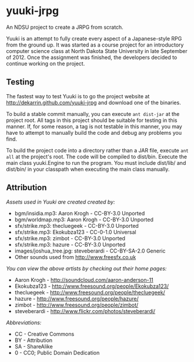 yuuki-jrpg
===========

An NDSU project to create a JRPG from scratch.

Yuuki is an attempt to fully create every aspect of a Japanese-style RPG from
the ground up. It was started as a course project for an introductory computer
science class at North Dakota State University in late September of 2012. Once
the assignment was finished, the developers decided to continue working on the
project.


Testing
-------
The fastest way to test Yuuki is to go the project website at
http://dekarrin.github.com/yuuki-jrpg and download one of the binaries.

To build a stable commit manually, you can execute `ant dist-jar` at the
project root. All tags in this project should be suitable for testing in this
manner. If, for some reason, a tag is not testable in this manner, you may have
to attempt to manually build the code and debug any problems you find.

To build the project code into a directory rather than a JAR file, execute `ant
all` at the project's root. The code will be compiled to dist/bin. Execute the
main class yuuki.Engine to run the program. You must include dist/lib/ and
dist/bin/ in your classpath when executing the main class manually.

Attribution
-----------
*Assets used in Yuuki are created created by:*
* bgm/insidia.mp3: Aaron Krogh - CC-BY-3.0 Unported
* bgm/worldmap.mp3: Aaron Krogh - CC-BY-3.0 Unported
* sfx/strike.mp3: thecluegeek - CC-BY-3.0 Unported
* sfx/strike.mp3: Ekokubza123 - CC-0-1.0 Universal
* sfx/strike.mp3: zimbot - CC-BY-3.0 Unported
* sfx/strike.mp3: hazure - CC-BY-3.0 Unported
* images/joshua_tree.jpg: steveberardi - CC-BY-SA-2.0 Generic
* Other sounds used from http://www.freesfx.co.uk

*You can view the above artists by checking out their home pages:*
* Aaron Krogh - http://soundcloud.com/aaron-anderson-11
* Ekokubza123 - http://www.freesound.org/people/Ekokubza123/
* thecluegeek - http://www.freesound.org/people/thecluegeek/
* hazure - http://www.freesound.org/people/hazure/
* zimbot - http://www.freesound.org/people/zimbot/
* steveberardi - http://www.flickr.com/photos/steveberardi/

*Abbreviations:*
* CC - Creative Commons
* BY - Attribution
* SA - ShareAlike
* 0 - CC0; Public Domain Dedication